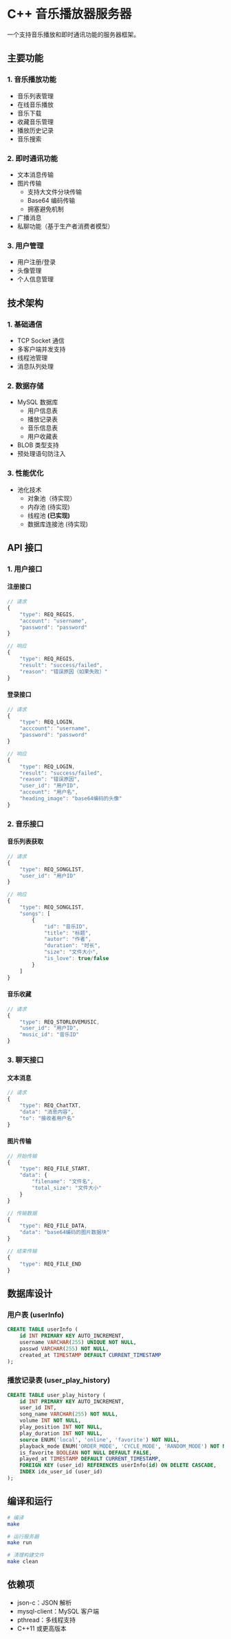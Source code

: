 # C++ 音乐播放器服务器

一个支持音乐播放和即时通讯功能的服务器框架。

## 主要功能

### 1. 音乐播放功能
- 音乐列表管理
- 在线音乐播放
- 音乐下载
- 收藏音乐管理
- 播放历史记录
- 音乐搜索

### 2. 即时通讯功能
- 文本消息传输
- 图片传输
  - 支持大文件分块传输
  - Base64 编码传输
  - 拥塞避免机制
- 广播消息
- 私聊功能（基于生产者消费者模型）

### 3. 用户管理
- 用户注册/登录
- 头像管理
- 个人信息管理

## 技术架构

### 1. 基础通信
- TCP Socket 通信
- 多客户端并发支持
- 线程池管理
- 消息队列处理

### 2. 数据存储
- MySQL 数据库
  - 用户信息表
  - 播放记录表
  - 音乐信息表
  - 用户收藏表
- BLOB 类型支持
- 预处理语句防注入

### 3. 性能优化
- 池化技术
  - 对象池（待实现）
  - 内存池 (待实现)
  - 线程池 **(已实现)**
  - 数据库连接池 (待实现)



## API 接口

### 1. 用户接口
#### 注册接口
```javascript
// 请求
{
    "type": REQ_REGIS,
    "account": "username",
    "password": "password"
}

// 响应
{
    "type": REQ_REGIS,
    "result": "success/failed",
    "reason": "错误原因（如果失败）"
}
```

#### 登录接口
```javascript
// 请求
{
    "type": REQ_LOGIN,
    "acccount": "username",
    "password": "password"
}

// 响应
{
    "type": REQ_LOGIN,
    "result": "success/failed",
    "reason": "错误原因",
    "user_id": "用户ID",
    "account": "用户名",
    "heading_image": "base64编码的头像"
}
```

### 2. 音乐接口
#### 音乐列表获取
```javascript
// 请求
{
    "type": REQ_SONGLIST,
    "user_id": "用户ID"
}

// 响应
{
    "type": REQ_SONGLIST,
    "songs": [
        {
            "id": "音乐ID",
            "title": "标题",
            "autor": "作者",
            "duration": "时长",
            "size": "文件大小",
            "is_love": true/false
        }
    ]
}
```

#### 音乐收藏
```javascript
// 请求
{
    "type": REQ_STORLOVEMUSIC,
    "user_id": "用户ID",
    "music_id": "音乐ID"
}
```

### 3. 聊天接口
#### 文本消息
```javascript
// 请求
{
    "type": REQ_ChatTXT,
    "data": "消息内容",
    "to": "接收者用户名"
}
```

#### 图片传输
```javascript
// 开始传输
{
    "type": REQ_FILE_START,
    "data": {
        "filename": "文件名",
        "total_size": "文件大小"
    }
}

// 传输数据
{
    "type": REQ_FILE_DATA,
    "data": "base64编码的图片数据块"
}

// 结束传输
{
    "type": REQ_FILE_END
}
```

## 数据库设计

### 用户表 (userInfo)
```sql
CREATE TABLE userInfo (
    id INT PRIMARY KEY AUTO_INCREMENT,
    username VARCHAR(255) UNIQUE NOT NULL,
    passwd VARCHAR(255) NOT NULL,
    created_at TIMESTAMP DEFAULT CURRENT_TIMESTAMP
);
```

### 播放记录表 (user_play_history)
```sql
CREATE TABLE user_play_history (
    id INT PRIMARY KEY AUTO_INCREMENT,
    user_id INT,
    song_name VARCHAR(255) NOT NULL,
    volume INT NOT NULL,
    play_position INT NOT NULL,
    play_duration INT NOT NULL,
    source ENUM('local', 'online', 'favorite') NOT NULL,
    playback_mode ENUM('ORDER_MODE', 'CYCLE_MODE', 'RANDOM_MODE') NOT NULL,
    is_favorite BOOLEAN NOT NULL DEFAULT FALSE,
    played_at TIMESTAMP DEFAULT CURRENT_TIMESTAMP,
    FOREIGN KEY (user_id) REFERENCES userInfo(id) ON DELETE CASCADE,
    INDEX idx_user_id (user_id)
);
```

## 编译和运行

```bash
# 编译
make

# 运行服务器
make run

# 清理构建文件
make clean
```

## 依赖项
- json-c：JSON 解析
- mysql-client：MySQL 客户端
- pthread：多线程支持
- C++11 或更高版本

